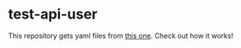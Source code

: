 # test-api-user

This repository gets yaml files from [this one](https://github.com/mykhailohoy/test-api). Check out how it works!
 
